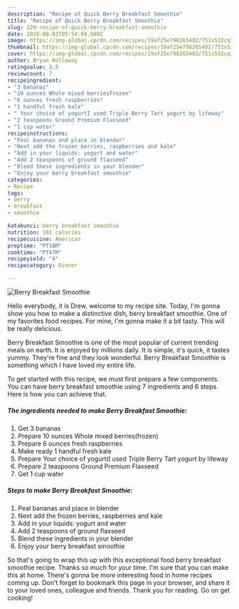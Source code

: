 ```yaml
---
description: "Recipe of Quick Berry Breakfast Smoothie"
title: "Recipe of Quick Berry Breakfast Smoothie"
slug: 129-recipe-of-quick-berry-breakfast-smoothie
date: 2020-08-03T05:54:04.080Z
image: https://img-global.cpcdn.com/recipes/19af25e798265402/751x532cq70/berry-breakfast-smoothie-recipe-main-photo.jpg
thumbnail: https://img-global.cpcdn.com/recipes/19af25e798265402/751x532cq70/berry-breakfast-smoothie-recipe-main-photo.jpg
cover: https://img-global.cpcdn.com/recipes/19af25e798265402/751x532cq70/berry-breakfast-smoothie-recipe-main-photo.jpg
author: Bryan Holloway
ratingvalue: 3.5
reviewcount: 7
recipeingredient:
- "3 bananas"
- "10 ounces Whole mixed berriesfrozen"
- "6 ounces fresh raspberries"
- "1 handful fresh kale"
- " Your choice of yogurtI used Triple Berry Tart yogurt by lifeway"
- "2 teaspoons Ground Premium Flaxseed"
- "1 cup water"
recipeinstructions:
- "Peal bananas and place in blender"
- "Next add the frozen berries, raspberries and kale"
- "Add in your liquids: yogurt and water"
- "Add 2 teaspoons of ground flaxseed"
- "Blend these ingredients in your blender"
- "Enjoy your berry breakfast smoothie"
categories:
- Recipe
tags:
- berry
- breakfast
- smoothie

katakunci: berry breakfast smoothie 
nutrition: 181 calories
recipecuisine: American
preptime: "PT18M"
cooktime: "PT47M"
recipeyield: "4"
recipecategory: Dinner

---
```



![Berry Breakfast Smoothie](https://img-global.cpcdn.com/recipes/19af25e798265402/751x532cq70/berry-breakfast-smoothie-recipe-main-photo.jpg)

Hello everybody, it is Drew, welcome to my recipe site. Today, I'm gonna show you how to make a distinctive dish, berry breakfast smoothie. One of my favorites food recipes. For mine, I'm gonna make it a bit tasty. This will be really delicious.



Berry Breakfast Smoothie is one of the most popular of current trending meals on earth. It is enjoyed by millions daily. It is simple, it's quick, it tastes yummy. They're fine and they look wonderful. Berry Breakfast Smoothie is something which I have loved my entire life.


To get started with this recipe, we must first prepare a few components. You can have berry breakfast smoothie using 7 ingredients and 6 steps. Here is how you can achieve that.

##### The ingredients needed to make Berry Breakfast Smoothie:

1. Get 3 bananas
1. Prepare 10 ounces Whole mixed berries(frozen)
1. Prepare 6 ounces fresh raspberries
1. Make ready 1 handful fresh kale
1. Prepare  Your choice of yogurt(I used Triple Berry Tart yogurt by lifeway
1. Prepare 2 teaspoons Ground Premium Flaxseed
1. Get 1 cup water




##### Steps to make Berry Breakfast Smoothie:

1. Peal bananas and place in blender
1. Next add the frozen berries, raspberries and kale
1. Add in your liquids: yogurt and water
1. Add 2 teaspoons of ground flaxseed
1. Blend these ingredients in your blender
1. Enjoy your berry breakfast smoothie




So that's going to wrap this up with this exceptional food berry breakfast smoothie recipe. Thanks so much for your time. I'm sure that you can make this at home. There's gonna be more interesting food in home recipes coming up. Don't forget to bookmark this page in your browser, and share it to your loved ones, colleague and friends. Thank you for reading. Go on get cooking!
